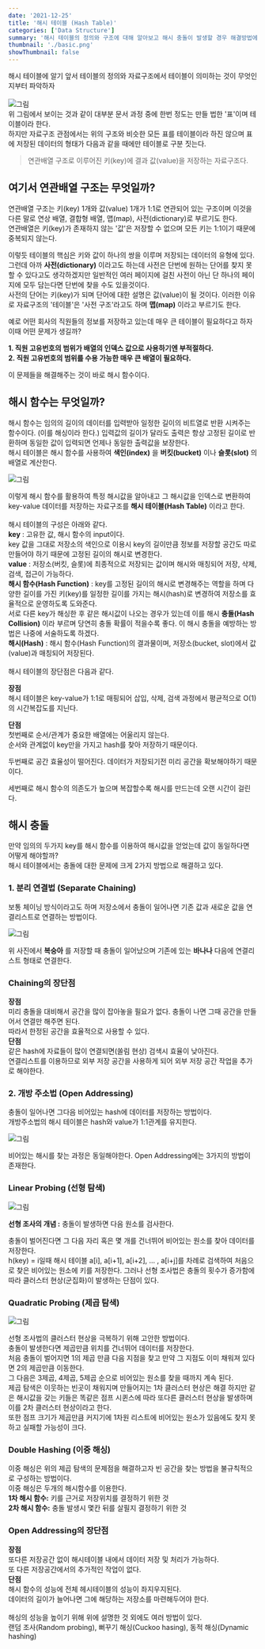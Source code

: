 ```yaml
---
date: '2021-12-25'
title: '해시 테이블 (Hash Table)'
categories: ['Data Structure']
summary: '해시 테이블의 정의와 구조에 대해 알아보고 해시 충돌이 발생할 경우 해결방법에 대해 알아보자'
thumbnail: './basic.png'
showThumbnail: false
---
```


해시 테이블에 알기 앞서 테이블의 정의와 자료구조에서 테이블이 의미하는 것이 무엇인지부터 파악하자
<br /><br />
![그림](./Hash_Table.png)
<br />
위 그림에서 보이는 것과 같이 대부분 문서 과정 중에 한번 정도는 만들 법한 '표'이며 테이블이라 한다.  
하지만 자료구조 관점에서는 위의 구조와 비슷한 모든 표를 테이블이라 하진 않으며 표에 저장된 데이터의 형태가 다음과 같을 때에만 테이블로 구분 짓는다.

> 연관배열 구조로 이루어진 키(key)에 결과 값(value)을 저장하는 자료구조다.

## 여기서 연관배열 구조는 무엇일까?

연관배열 구조는 키(key) 1개와 값(value) 1개가 1:1로 연관되어 있는 구조이며 이것을 다른 말로 연상 배열, 결합형 배열, 맵(map), 사전(dictionary)로 부르기도 한다.  
연관배열은 키(key)가 존재하지 않는 '값'은 저장할 수 없으며 모든 키는 1:1이기 때문에 중복되지 않는다.

이렇듯 테이블의 핵심은 키와 값이 하나의 쌍을 이루며 저장되는 데이터의 유형에 있다.  
그런데 아까 **사전(dictionary)** 이라고도 하는데 사전은 단번에 원하는 단어를 찾지 못할 수 있다고도 생각하겠지만 일반적인 여러 페이지에 걸친 사전이 아닌 단 하나의 페이지에 모두 담는다면 단번에 찾을 수도 있을것이다.  
사전의 단어는 키(key)가 되며 단어에 대한 설명은 값(value)이 될 것이다.
이러한 이유로 자료구조의 '테이블'은 '사전 구조'라고도 하며 **맵(map)** 이라고 부르기도 한다.

예로 어떤 회사의 직원들의 정보를 저장하고 있는데 매우 큰 테이블이 필요하다고 하자 이때 어떤 문제가 생길까?

**1. 직원 고유번호의 범위가 배열의 인덱스 값으로 사용하기엔 부적절하다.**  
**2. 직원 고유번호의 범위를 수용 가능한 매우 큰 배열이 필요하다.**

이 문제들을 해결해주는 것이 바로 해시 함수이다.

## 해시 함수는 무엇일까?

해시 함수는 임의의 길이의 데이터를 입력받아 일정한 길이의 비트열로 반환 시켜주는 함수이다. (이를 해싱이라 한다.)
입력값의 길이가 달라도 출력은 항상 고정된 길이로 반환하며 동일한 값이 입력되면 언제나 동일한 출력값을 보장한다.  
해시 테이블은 해시 함수를 사용하여 **색인(index)** 을 **버킷(bucket)** 이나 **슬롯(slot)** 의 배열로 계산한다.

![그림](./Hash_Function.png)

이렇게 해시 함수를 활용하여 특정 해시값을 알아내고 그 해시값을 인덱스로 변환하여 key-value 데이터를 저장하는 자료구조를 **해시 테이블(Hash Table)** 이라고 한다.
<br /><br />
해시 테이블의 구성은 아래와 같다.  
**key** : 고유한 값, 해시 함수의 input이다.  
key 값을 그대로 저장소의 색인으로 이용시 key의 길이만큼 정보를 저장할 공간도 따로 만들어야 하기 때문에 고정된 길이의 해시로 변경한다.  
**value** : 저장소(버킷, 슬롯)에 최종적으로 저장되는 값이며 해시와 매칭되어 저장, 삭제, 검색, 접근이 가능하다.  
**해시 함수(Hash Function)** : key를 고정된 길이의 해시로 변경해주는 역할을 하며 다양한 길이를 가진 키(key)를 일정한 길이를 가지는 해시(hash)로 변경하여 저장소를 효율적으로 운영하도록 도와준다.  
서로 다른 key가 해싱한 후 같은 해시값이 나오는 경우가 있는데 이를 해시 **충돌(Hash Collision)** 이라 부르며 당연히 충돌 확률이 적을수록 좋다.
이 해시 충돌을 예방하는 방법은 나중에 서술하도록 하겠다.  
**해시(Hash)** : 해시 함수(Hash Function)의 결과물이며, 저장소(bucket, slot)에서 값(value)과 매칭되어 저장된다.
<br /><br />
해시 테이블의 장단점은 다음과 같다.

**장점**  
해시 테이블은 key-value가 1:1로 매핑되어 삽입, 삭제, 검색 과정에서 평균적으로 O(1)의 시간복잡도를 지닌다.

**단점**  
첫번째로 순서/관계가 중요한 배열에는 어울리지 않는다.  
순서와 관계없이 key만을 가지고 hash를 찾아 저장하기 때문이다.

두번째로 공간 효율성이 떨어진다. 데이터가 저장되기전 미리 공간을 확보해야하기 때문이다.

세번째로 해시 함수의 의존도가 높으며 복잡할수록 해시를 만드는데 오랜 시간이 걸린다.

## 해시 충돌

만약 임의의 두가지 key를 해시 함수를 이용하여 해시값을 얻었는데 값이 동일하다면 어떻게 해야할까?  
해시 테이블에서는 충돌에 대한 문제에 크게 2가지 방법으로 해결하고 있다.

### 1. 분리 연결법 (Separate Chaining)

보통 체이닝 방식이라고도 하며 저장소에서 충돌이 일어나면 기존 값과 새로운 값을 연결리스트로 연결하는 방법이다.

![그림](./Chaining.png)

위 사진에서 **복숭아** 를 저장할 때 충돌이 일어났으며 기존에 있는 **바나나** 다음에 연결리스트 형태로 연결한다.

### Chaining의 장단점

**장점**  
미리 충돌을 대비해서 공간을 많이 잡아놓을 필요가 없다. 충돌이 나면 그때 공간을 만들어서 연결만 해주면 된다.  
따라서 한정된 공간을 효율적으로 사용할 수 있다.  
**단점**  
같은 hash에 자료들이 많이 연결되면(쏠림 현상) 검색시 효율이 낮아진다.  
연결리스트를 이용하므로 외부 저장 공간을 사용하게 되어 외부 저장 공간 작업을 추가로 해야한다.

### 2. 개방 주소법 (Open Addressing)

충돌이 일어나면 그다음 비어있는 hash에 데이터를 저장하는 방법이다.  
개방주소법의 해시 테이블은 hash와 value가 1:1관계를 유지한다.

![그림](./Open_Addressing.png)

비어있는 해시를 찾는 과정은 동일해야한다.
Open Addressing에는 3가지의 방법이 존재한다.

### Linear Probing (선형 탐색)

![그림](./Linear_Probing.png)

**선형 조사의 개념 :** 충돌이 발생하면 다음 원소를 검사한다.

충돌이 벌어진다면 그 다음 자리 혹은 몇 개를 건너뛰어 비어있는 원소를 찾아 데이터를 저장한다.  
h(key) = i일때 해시 테이블 a[i], a[i+1], a[i+2], ... , a[i+j]를 차례로 검색하여 처음으로 찾은 비어있는 원소에 키를 저장한다.
그러나 선형 조사법은 충돌의 횟수가 증가함에 따라 클러스터 현상(군집화)이 발생하는 단점이 있다.

### Quadratic Probing (제곱 탐색)

![그림](./Quadratic_Probing.png)

선형 조사법의 클러스터 현상을 극복하기 위해 고안한 방법이다.  
충돌이 발생한다면 제곱만큼 위치를 건너뛰어 데이터를 저장한다.  
처음 충돌이 벌어지면 1의 제곱 만큼 다음 지점을 찾고 만약 그 지점도 이미 채워져 있다면 2의 제곱만큼 이동한다.  
그 다음은 3제곱, 4제곱, 5제곱 순으로 비어있는 원소를 찾을 때까지 계속 된다.  
제곱 탐색은 이웃하는 빈곳이 채워지며 만들어지는 1차 클러스터 현상은 해결 하지만 같은 해시값을 갖는 키들은 똑같은 점프 시퀸스에 따라
또다른 클러스터 현상을 발생하며 이를 2차 클러스터 현상이라고 한다.  
또한 점프 크기가 제곱만큼 커지기에 1차원 리스트에 비어있는 원소가 있음에도 찾지 못하고 실패할 가능성이 크다.

### Double Hashing (이중 해싱)

이중 해싱은 위의 제곱 탐색의 문제점을 해결하고자 빈 공간을 찾는 방법을 불규칙적으로 구성하는 방법이다.  
이중 해싱은 두개의 해시함수를 이용한다.  
**1차 해시 함수:** 키를 근거로 저장위치를 결정하기 위한 것  
**2차 해시 함수:** 충돌 발생시 몇칸 뒤를 살필지 결정하기 위한 것

### Open Addressing의 장단점

**장점**  
또다른 저장공간 없이 해시테이블 내에서 데이터 저장 및 처리가 가능하다.  
또 다른 저장공간에서의 추가적인 작업이 없다.  
**단점**  
해시 함수의 성능에 전체 헤시테이블의 성능이 좌지우지된다.  
데이터의 길이가 늘어나면 그에 해당하는 저장소를 마련해두어야 한다.
<br /><br />
해싱의 성능을 높이기 위해 위에 설명한 것 외에도 여러 방법이 있다.  
랜덤 조사(Random probing), 뻐꾸기 해싱(Cuckoo hasing), 동적 해싱(Dynamic hashing)

